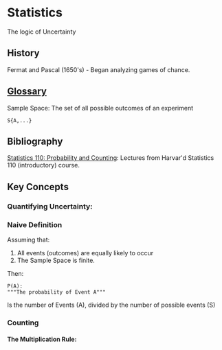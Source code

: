 # Statistics
The logic of Uncertainty

## History
Fermat and Pascal (1650's)
    - Began analyzing games of chance.

## [Glossary](http://www.stat.berkeley.edu/~stark/SticiGui/Text/gloss.htm)
Sample Space: The set of all possible outcomes of an experiment
```
S{A,...}
```

## Bibliography
[Statistics 110: Probability  and Counting](https://www.youtube.com/playlist?list=PL2SOU6wwxB0uwwH80KTQ6ht66KWxbzTIo):
Lectures from Harvar'd Statistics 110 (introductory) course.

## Key Concepts
### Quantifying Uncertainty:

### Naive Definition
Assuming that:

1. All events (outcomes) are equally likely to occur
2. The Sample Space is finite.

Then:
```
P(A):
"""The probability of Event A"""
```

Is the number of Events (A), divided by the number of possible events (S)

### Counting
#### The Multiplication Rule:
